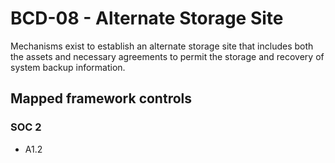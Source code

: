 # BCD-08 - Alternate Storage Site
Mechanisms exist to establish an alternate storage site that includes both the assets and necessary agreements to permit the storage and recovery of system backup information. 
## Mapped framework controls
### SOC 2
- A1.2